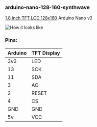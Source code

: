 ### arduino-nano-128-160-synthwave

[1.8 inch TFT LCD 128x160](https://www.aliexpress.com/item/32817839166.html?spm=a2g0o.order_list.order_list_main.190.4bb01802MgViae)
Arduino Nano v3

![How it looks like](./video_2023-11-23_19-12-41.gif?raw=true)

### Pins:
| Arduino | TFT Display |
|---------|-------------|
| 3v3     | LED         |
| 13      | SCK         |
| 11      | SDA         |
| 3       | AO          |
| 2       | RESET       |
| 4       | CS          |
| GND     | GND         |
| 5v      | VCC         |